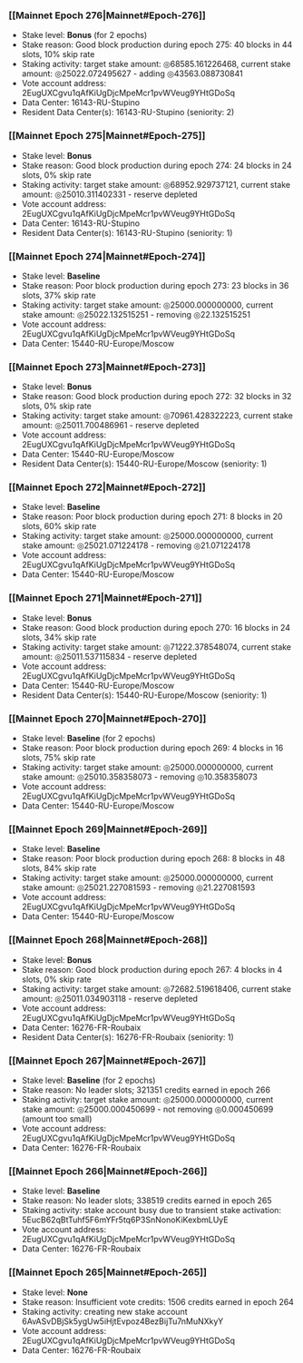 ### [[Mainnet Epoch 276|Mainnet#Epoch-276]]
* Stake level: **Bonus** (for 2 epochs)
* Stake reason: Good block production during epoch 275: 40 blocks in 44 slots, 10% skip rate
* Staking activity: target stake amount: ◎68585.161226468, current stake amount: ◎25022.072495627 - adding ◎43563.088730841
* Vote account address: 2EugUXCgvu1qAfKiUgDjcMpeMcr1pvWVeug9YHtGDoSq
* Data Center: 16143-RU-Stupino
* Resident Data Center(s): 16143-RU-Stupino (seniority: 2)
### [[Mainnet Epoch 275|Mainnet#Epoch-275]]
* Stake level: **Bonus**
* Stake reason: Good block production during epoch 274: 24 blocks in 24 slots, 0% skip rate
* Staking activity: target stake amount: ◎68952.929737121, current stake amount: ◎25010.311402331 - reserve depleted
* Vote account address: 2EugUXCgvu1qAfKiUgDjcMpeMcr1pvWVeug9YHtGDoSq
* Data Center: 16143-RU-Stupino
* Resident Data Center(s): 16143-RU-Stupino (seniority: 1)
### [[Mainnet Epoch 274|Mainnet#Epoch-274]]
* Stake level: **Baseline**
* Stake reason: Poor block production during epoch 273: 23 blocks in 36 slots, 37% skip rate
* Staking activity: target stake amount: ◎25000.000000000, current stake amount: ◎25022.132515251 - removing ◎22.132515251
* Vote account address: 2EugUXCgvu1qAfKiUgDjcMpeMcr1pvWVeug9YHtGDoSq
* Data Center: 15440-RU-Europe/Moscow
### [[Mainnet Epoch 273|Mainnet#Epoch-273]]
* Stake level: **Bonus**
* Stake reason: Good block production during epoch 272: 32 blocks in 32 slots, 0% skip rate
* Staking activity: target stake amount: ◎70961.428322223, current stake amount: ◎25011.700486961 - reserve depleted
* Vote account address: 2EugUXCgvu1qAfKiUgDjcMpeMcr1pvWVeug9YHtGDoSq
* Data Center: 15440-RU-Europe/Moscow
* Resident Data Center(s): 15440-RU-Europe/Moscow (seniority: 1)
### [[Mainnet Epoch 272|Mainnet#Epoch-272]]
* Stake level: **Baseline**
* Stake reason: Poor block production during epoch 271: 8 blocks in 20 slots, 60% skip rate
* Staking activity: target stake amount: ◎25000.000000000, current stake amount: ◎25021.071224178 - removing ◎21.071224178
* Vote account address: 2EugUXCgvu1qAfKiUgDjcMpeMcr1pvWVeug9YHtGDoSq
* Data Center: 15440-RU-Europe/Moscow
### [[Mainnet Epoch 271|Mainnet#Epoch-271]]
* Stake level: **Bonus**
* Stake reason: Good block production during epoch 270: 16 blocks in 24 slots, 34% skip rate
* Staking activity: target stake amount: ◎71222.378548074, current stake amount: ◎25011.537115834 - reserve depleted
* Vote account address: 2EugUXCgvu1qAfKiUgDjcMpeMcr1pvWVeug9YHtGDoSq
* Data Center: 15440-RU-Europe/Moscow
* Resident Data Center(s): 15440-RU-Europe/Moscow (seniority: 1)
### [[Mainnet Epoch 270|Mainnet#Epoch-270]]
* Stake level: **Baseline** (for 2 epochs)
* Stake reason: Poor block production during epoch 269: 4 blocks in 16 slots, 75% skip rate
* Staking activity: target stake amount: ◎25000.000000000, current stake amount: ◎25010.358358073 - removing ◎10.358358073
* Vote account address: 2EugUXCgvu1qAfKiUgDjcMpeMcr1pvWVeug9YHtGDoSq
* Data Center: 15440-RU-Europe/Moscow
### [[Mainnet Epoch 269|Mainnet#Epoch-269]]
* Stake level: **Baseline**
* Stake reason: Poor block production during epoch 268: 8 blocks in 48 slots, 84% skip rate
* Staking activity: target stake amount: ◎25000.000000000, current stake amount: ◎25021.227081593 - removing ◎21.227081593
* Vote account address: 2EugUXCgvu1qAfKiUgDjcMpeMcr1pvWVeug9YHtGDoSq
* Data Center: 15440-RU-Europe/Moscow
### [[Mainnet Epoch 268|Mainnet#Epoch-268]]
* Stake level: **Bonus**
* Stake reason: Good block production during epoch 267: 4 blocks in 4 slots, 0% skip rate
* Staking activity: target stake amount: ◎72682.519618406, current stake amount: ◎25011.034903118 - reserve depleted
* Vote account address: 2EugUXCgvu1qAfKiUgDjcMpeMcr1pvWVeug9YHtGDoSq
* Data Center: 16276-FR-Roubaix
* Resident Data Center(s): 16276-FR-Roubaix (seniority: 1)
### [[Mainnet Epoch 267|Mainnet#Epoch-267]]
* Stake level: **Baseline** (for 2 epochs)
* Stake reason: No leader slots; 321351 credits earned in epoch 266
* Staking activity: target stake amount: ◎25000.000000000, current stake amount: ◎25000.000450699 - not removing ◎0.000450699 (amount too small)
* Vote account address: 2EugUXCgvu1qAfKiUgDjcMpeMcr1pvWVeug9YHtGDoSq
* Data Center: 16276-FR-Roubaix
### [[Mainnet Epoch 266|Mainnet#Epoch-266]]
* Stake level: **Baseline**
* Stake reason: No leader slots; 338519 credits earned in epoch 265
* Staking activity: stake account busy due to transient stake activation: 5EucB62qBtTuhf5F6mYFr5tq6P3SnNonoKiKexbmLUyE
* Vote account address: 2EugUXCgvu1qAfKiUgDjcMpeMcr1pvWVeug9YHtGDoSq
* Data Center: 16276-FR-Roubaix
### [[Mainnet Epoch 265|Mainnet#Epoch-265]]
* Stake level: **None**
* Stake reason: Insufficient vote credits: 1506 credits earned in epoch 264
* Staking activity: creating new stake account 6AvASvDBjSk5ygUw5iHjtEvpoz4BezBijTu7nMuNXkyY
* Vote account address: 2EugUXCgvu1qAfKiUgDjcMpeMcr1pvWVeug9YHtGDoSq
* Data Center: 16276-FR-Roubaix